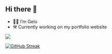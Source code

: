 ## Hi there 👋
- 🧑‍💻 I’m Gelo
- ⚒️ Currently working on my portfolio website

![](https://komarev.com/ghpvc/?username=LAFruto)

[![GitHub Streak](https://streak-stats.demolab.com?user=LAFruto&theme=meta-dark&hide_border=true)](https://git.io/streak-stats)

